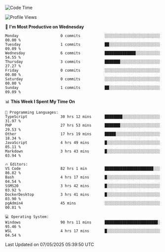 <!--START_SECTION:waka-->
![Code Time](http://img.shields.io/badge/Code%20Time-4%2C891%20hrs%2042%20mins-blue)

![Profile Views](http://img.shields.io/badge/Profile%20Views-0-blue)

📅 **I'm Most Productive on Wednesday** 

```text
Monday                   0 commits           ░░░░░░░░░░░░░░░░░░░░░░░░░   00.00 % 
Tuesday                  1 commits           ██░░░░░░░░░░░░░░░░░░░░░░░   09.09 % 
Wednesday                6 commits           ██████████████░░░░░░░░░░░   54.55 % 
Thursday                 3 commits           ███████░░░░░░░░░░░░░░░░░░   27.27 % 
Friday                   0 commits           ░░░░░░░░░░░░░░░░░░░░░░░░░   00.00 % 
Saturday                 0 commits           ░░░░░░░░░░░░░░░░░░░░░░░░░   00.00 % 
Sunday                   1 commits           ██░░░░░░░░░░░░░░░░░░░░░░░   09.09 % 
```


📊 **This Week I Spent My Time On** 

```text
💬 Programming Languages: 
TypeScript               30 hrs 12 mins      ████████░░░░░░░░░░░░░░░░░   31.97 % 
PHP                      27 hrs 53 mins      ███████░░░░░░░░░░░░░░░░░░   29.53 % 
Other                    17 hrs 19 mins      █████░░░░░░░░░░░░░░░░░░░░   18.34 % 
JavaScript               4 hrs 49 mins       █░░░░░░░░░░░░░░░░░░░░░░░░   05.11 % 
Markdown                 3 hrs 43 mins       █░░░░░░░░░░░░░░░░░░░░░░░░   03.94 % 

🔥 Editors: 
VS Code                  82 hrs 1 min        ██████████████████████░░░   86.82 % 
Bash                     4 hrs 17 mins       █░░░░░░░░░░░░░░░░░░░░░░░░   04.54 % 
SSMS20                   3 hrs 42 mins       █░░░░░░░░░░░░░░░░░░░░░░░░   03.92 % 
DockerDesktop            3 hrs 41 mins       █░░░░░░░░░░░░░░░░░░░░░░░░   03.90 % 
pgAdmin4                 45 mins             ░░░░░░░░░░░░░░░░░░░░░░░░░   00.81 % 

💻 Operating System: 
Windows                  90 hrs 11 mins      ████████████████████████░   95.46 % 
WSL                      4 hrs 17 mins       █░░░░░░░░░░░░░░░░░░░░░░░░   04.54 % 
```


 Last Updated on 07/05/2025 05:39:50 UTC
<!--END_SECTION:waka-->
